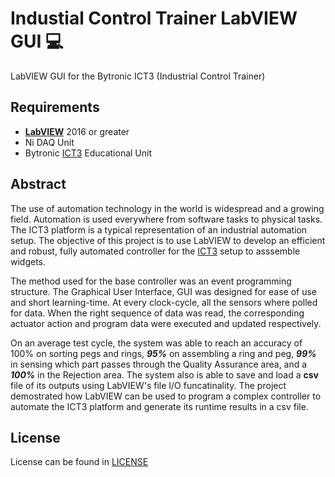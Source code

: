 
# Industial Control Trainer LabVIEW GUI :computer:

LabVIEW GUI for the Bytronic ICT3 (Industrial Control Trainer)

## Requirements

- **[LabVIEW]** 2016 or greater
- Ni DAQ Unit
- Bytronic [ICT3] Educational Unit

## Abstract

The use of automation technology in the world is widespread and a growing field.  Automation is used everywhere from software tasks to physical tasks. The ICT3 platform is a typical representation of an industrial automation setup. The objective of this project is to use LabVIEW to develop an efficient and robust, fully automated controller for the [ICT3] setup to asssemble widgets.

The method used for the base controller was an event programming structure. The Graphical User Interface, GUI was designed for ease of use and short learning-time. At every clock-cycle, all the sensors where polled for data. When the right sequence of data was read, the corresponding actuator action and program data were executed and updated respectively.

On an average test cycle, the system was able to reach an accuracy of 100% on sorting pegs and rings, _**95%**_ on assembling a ring and peg, _**99%**_ in sensing which part passes through the Quality Assurance area, and a _**100%**_ in the Rejection area. The system also is able to save and load a **csv** file of its outputs using LabVIEW's file I/O funcatinality. The project demostrated how LabVIEW can be used to program a complex controller to automate the ICT3 platform and generate its runtime results in a csv file.

## License

License can be found in [LICENSE](/LICENSE)

[LabVIEW]: http://www.ni.com/en-ca/shop/labview.html
[ICT3]: http://www.bytronic.net/product/industrial-control-trainer-ict3/
